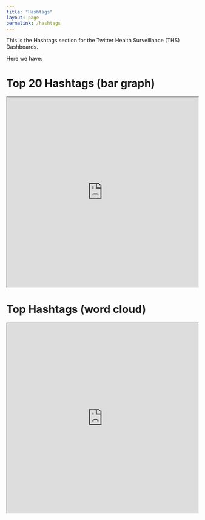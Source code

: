 ```yaml
---
title: "Hashtags"
layout: page
permalink: /hashtags
---
```


This is the Hashtags section for the Twitter Health Surveillance (THS) Dashboards.

Here we have:

<h1>Top 20 Hashtags (bar graph)</h1>
<iframe src="http://136.145.77.77:8088/superset/dashboard/p/4zg9rVg9q0P/?standalone=true" width="100%" height="500px"></iframe>

<h1>Top Hashtags (word cloud)</h1>
<iframe src="http://136.145.77.77:8088/superset/dashboard/p/3PVnG5gOXvz/?standalone=true" width="100%" height="500px"></iframe>
